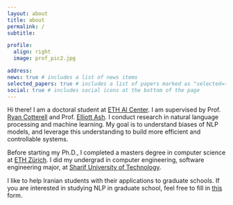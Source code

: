 ```yaml
---
layout: about
title: about
permalink: /
subtitle:

profile:
  align: right
  image: prof_pic2.jpg

address:
news: true # includes a list of news items
selected_papers: true # includes a list of papers marked as "selected={true}"
social: true # includes social icons at the bottom of the page
---
```


Hi there! I am a doctoral student at [ETH AI Center](https://ai.ethz.ch/). I am supervised by Prof. [Ryan Cotterell](https://rycolab.io/authors/ryan/) and Prof. [Elliott Ash](https://elliottash.com/). I conduct research in natural language processing and machine learning. My goal is to understand biases of NLP models, and leverage this understanding to build more efficient and controllable systems.  

Before starting my Ph.D., I completed a masters degree in computer science at [ETH Zürich](https://inf.ethz.ch/). I did my undergrad in computer engineering, software engineering major, at [Sharif University of Technology](https://en.sharif.edu/).

I like to help Iranian students with their applications to graduate schools. If you are interested in studying NLP in graduate school, feel free to fill in [this](https://forms.gle/hUTRQZSBr5aT4CTb7) form.